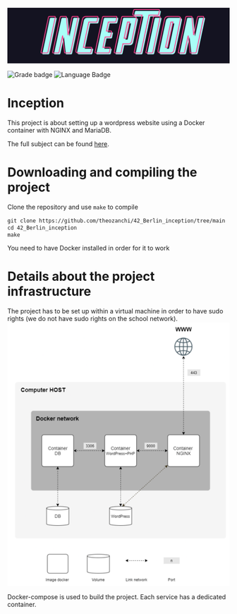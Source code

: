 ![Webserver logo](.media/42_project_banner.png)

![Grade badge](https://img.shields.io/badge/TBC-004d40?label=final%20grade&labelColor=151515&logo=data:image/svg%2bxml;base64,PHN2ZyB4bWxucz0iaHR0cDovL3d3dy53My5vcmcvMjAwMC9zdmciIGhlaWdodD0iMjRweCIgdmlld0JveD0iMCAwIDI0IDI0IiB3aWR0aD0iMjRweCIgZmlsbD0iI0ZGRkZGRiI+PHBhdGggZD0iTTAgMGgyNHYyNEgweiIgZmlsbD0ibm9uZSIvPjxwYXRoIGQ9Ik0xMiAxNy4yN0wxOC4xOCAyMWwtMS42NC03LjAzTDIyIDkuMjRsLTcuMTktLjYxTDEyIDIgOS4xOSA4LjYzIDIgOS4yNGw1LjQ2IDQuNzNMNS44MiAyMXoiLz48L3N2Zz4=) ![Language Badge](https://img.shields.io/badge/Docker-0db7ed?logo=docker&label=language&labelColor=151515)

# Inception

This project is about setting up a wordpress website using a Docker container with NGINX and MariaDB.

The full subject can be found [here](.media/en.subject.pdf).

# Downloading and compiling the project

Clone the repository and use `make` to compile
```shell
git clone https://github.com/theozanchi/42_Berlin_inception/tree/main
cd 42_Berlin_inception
make
```
You need to have Docker installed in order for it to work

# Details about the project infrastructure
The project has to be set up within a virtual machine in order to have sudo rights (we do not have sudo rights on the school network).
![Project architecture](.media/project_architecture.png)

Docker-compose is used to build the project. Each service has a dedicated container.
